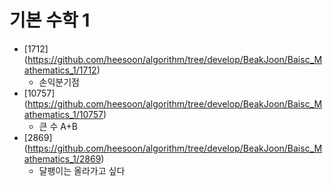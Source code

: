 기본 수학 1
==========================================================================================
* [1712] (https://github.com/heesoon/algorithm/tree/develop/BeakJoon/Baisc_Mathematics_1/1712)
  * 손익분기점
* [10757] (https://github.com/heesoon/algorithm/tree/develop/BeakJoon/Baisc_Mathematics_1/10757)
  * 큰 수 A+B
* [2869] (https://github.com/heesoon/algorithm/tree/develop/BeakJoon/Baisc_Mathematics_1/2869)
  * 달팽이는 올라가고 싶다